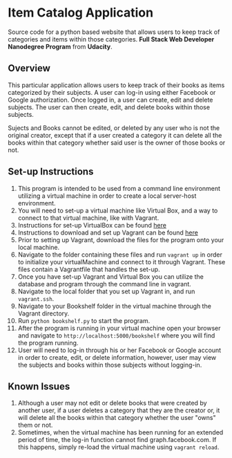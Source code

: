 # Item Catalog Application
Source code for a python based website that allows users to keep track of categories and items within those categories. **Full Stack Web Developer
Nanodegree Program** from **Udacity**.

## Overview
This particular application allows users to keep track of their books as items categorized by their subjects. A user can log-in using either Facebook or Google authorization. Once logged in, a user can create, edit and delete subjects. The user can then create, edit, and delete books within those subjects.

Sujects and Books cannot be edited, or deleted by any user who is not the original creator, except that if a user created a category it can delete all the books within that category whether said user is the owner of those books or not.

## Set-up Instructions
1. This program is intended to be used from a command line environment utilizing
a virtual machine in order to create a local server-host environment.
2. You will need to set-up a virtual machine like Virtual Box, and a way to connect
to that virtual machine, like with Vagrant.
3. Instructions for set-up VirtualBox can be found [here](https://www.virtualbox.org/manual/https://www.vagrantup.com/intro/getting-started/ch01.html)
4. Instructions to download and set up Vagrant can be found [here](https://www.vagrantup.com/intro/getting-started/)
4. Prior to setting up Vagrant, download the files for the program onto your local machine.
5. Navigate to the folder containing these files and run `vagrant up` in order to
initialize your virtualMachine and connect to it through Vagrant. These files contain
a Vagrantfile that handles the set-up.
6. Once you have set-up Vagrant and Virtual Box you can utilize the database and
program through the command line in vagrant.
8. Navigate to the local folder that you set up Vagrant in, and run `vagrant.ssh`.
9. Navigate to your Bookshelf folder in the virtual machine through the Vagrant directory.
13. Run `python bookshelf.py` to start the program.
14. After the program is running in your virtual machine open your browser and navigate to `http://localhost:5000/bookshelf` where you will find the program running.
15. User will need to log-in through his or her Facebook or Google account in order to create, edit, or delete information, however, user may view the subjects and books within those subjects without logging-in.

## Known Issues
1. Although a user may not edit or delete books that were created by another user, if a user deletes a category that they are the creator or, it will delete all the books within that category whether the user "owns" them or not.
2. Sometimes, when the virtual machine has been running for an extended period of time, the log-in function cannot find graph.facebook.com. If this happens, simply re-load the virtual machine using `vagrant reload`.
